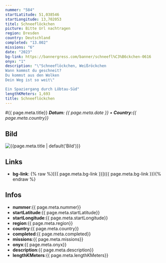 ```yaml
---
nummer: "584"
startLatitude: 51,038546
startLongitude: 13,702053
titel: Schneeflöckchen
picture: Bitte Url nachtragen
region: Dresden
country: Deutschland
completed: "13.002"
missions: "6"
date: "2023"
bg-link: https://bannergress.com/banner/schneefl%C3%B6ckchen-0616
onyx: "1"
description: "\"Schneeflöckchen, Weißröckchen
Wann kommst du geschneit?
Du kommst aus den Wolken
Dein Weg ist so weit\"

Ein Spaziergang durch Löbtau-Süd"
lengthKMeters: 1,693
title: Schneeflöckchen
---
```


#{{ page.meta.title}}
_**Datum:** {{ page.meta.date }} • **Country:**{{ page.meta.country}}_

## Bild
![{{page.meta.title | default('Bild')}}]({{page.meta.picture}})

## Links
- **bg-link**: {% raw %}[{{ page.meta.bg-link }}]({{ page.meta.bg-link }}){% endraw %}

## Infos
- **nummer**:{{ page.meta.nummer}}
- **startLatitude**:{{ page.meta.startLatitude}}
- **startLongitude**:{{ page.meta.startLongitude}}
- **region**:{{ page.meta.region}}
- **country**:{{ page.meta.country}}
- **completed**:{{ page.meta.completed}}
- **missions**:{{ page.meta.missions}}
- **onyx**:{{ page.meta.onyx}}
- **description**:{{ page.meta.description}}
- **lengthKMeters**:{{ page.meta.lengthKMeters}}

